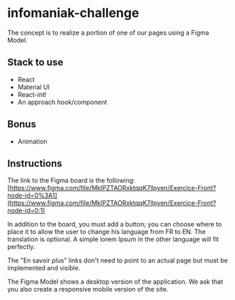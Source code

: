 # infomaniak-challenge

The concept is to realize a portion of one of our pages using a Figma Model.

## Stack to use

* React
* Material UI
* React-intl
* An approach hook/component

## Bonus

* Animation

## Instructions

The link to the Figma board is the following: [https://www.figma.com/file/MkIPZTAORxktqqK7llpyen/Exercice-Front?node-id=0%3A1](https://www.figma.com/file/MkIPZTAORxktqqK7llpyen/Exercice-Front?node-id=0:1)

In addition to the board, you must add a button; you can choose where to place it to allow the user to change his language from FR to EN. The translation is optional. A simple lorem Ipsum in the other language will fit perfectly.

The "En savoir plus" links don't need to point to an actual page but must be implemented and visible.

The Figma Model shows a desktop version of the application. We ask that you also create a responsive mobile version of the site.